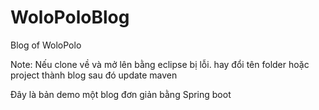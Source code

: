 # WoloPoloBlog
Blog of WoloPolo

Note: Nếu clone về và mở lên bằng eclipse bị lỗi. hay đổi tên folder hoặc project thành blog sau đó update maven

Đây là bản demo một blog đơn giản bằng Spring boot
